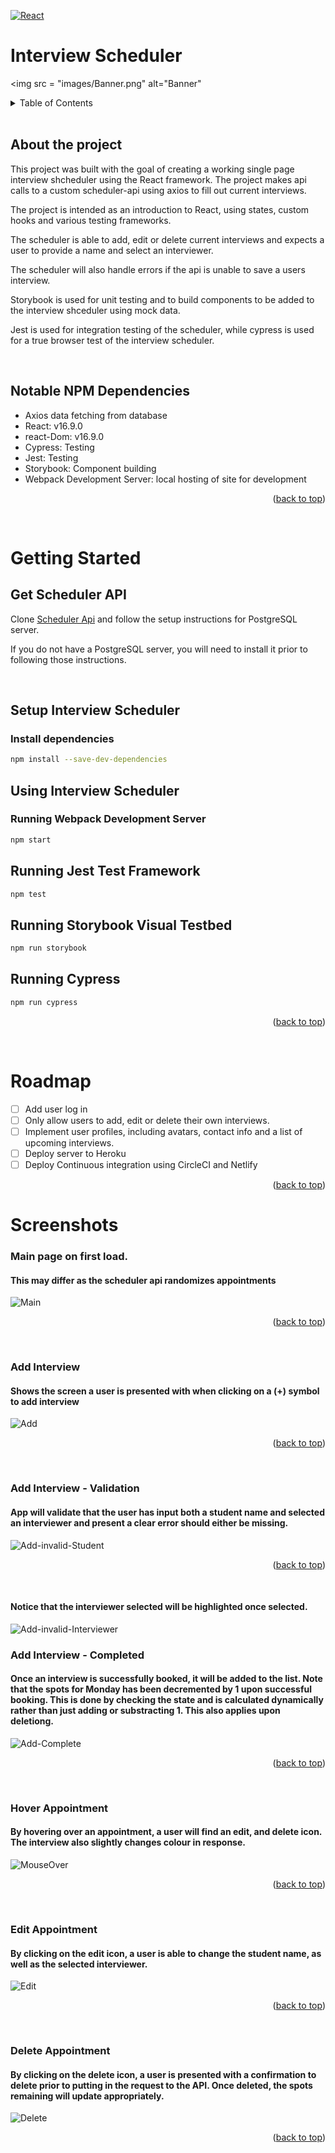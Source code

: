 <a name="readme-top"></a>

[![React][React.js]][React-url]
# Interview Scheduler

<a><img src = "images/Banner.png" alt="Banner"</img></a>

<!-- TABLE OF CONTENTS -->
<details>
  <summary>Table of Contents</summary>
  <ol>
    <li>
      <a href="#about-the-project">About The Project</a>
      <ul>
        <li><a href="#Notable-npm-dependencies">Notable NPM Dependencies</a></li>
      </ul>
    </li>
    <li>
      <a href="#getting-started">Getting Started</a>
      <ul>
        <li><a href="#get-scheduler-api">Get Scheduler API</a></li>
        <li><a href="#using-interview-scheduler">Using Interview Scheduler</a></li>
      </ul>
    </li>
    <li><a href="#roadmap">Roadmap</a></li>
 
  </ol>
</details>
<br>

## About the project

This project was built with the goal of creating a working single page interview shcheduler using the React framework. The project makes api calls to a custom scheduler-api using axios to fill out current interviews. 

The project is intended as an introduction to React, using states, custom hooks and various testing frameworks.

The scheduler is able to add, edit or delete current interviews and expects a user to provide a name and select an interviewer.

The scheduler will also handle errors if the api is unable to save a users interview.

Storybook is used for unit testing and to build components to be added to the interview shceduler using mock data.

Jest is used for integration testing of the scheduler, while cypress is used for a true browser test of the interview scheduler.

<br>

## Notable NPM Dependencies
<ul>
<li>Axios data fetching from database
<li>React: v16.9.0
<li>react-Dom: v16.9.0
<li>Cypress: Testing
<li>Jest: Testing
<li>Storybook: Component building
<li>Webpack Development Server: local hosting of site for development
</ul>

<p align="right">(<a href="#readme-top">back to top</a>)</p>

<br>

# Getting Started

## Get Scheduler API
Clone [Scheduler Api][API-URL] and follow the setup instructions for PostgreSQL server. 

If you do not have a PostgreSQL server, you will need to install it prior to following those instructions.

<br>

## Setup Interview Scheduler

### Install dependencies 
```sh
npm install --save-dev-dependencies
```

## Using Interview Scheduler

### Running Webpack Development Server

```sh
npm start
```

## Running Jest Test Framework

```sh
npm test
```

## Running Storybook Visual Testbed

```sh
npm run storybook
```

## Running Cypress

```sh
npm run cypress
```
<p align="right">(<a href="#readme-top">back to top</a>)</p>
<br>

# Roadmap

- [ ] Add user log in
- [ ] Only allow users to add, edit or delete their own interviews.
- [ ] Implement user profiles, including avatars, contact info and a list of upcoming interviews.
- [ ] Deploy server to Heroku
- [ ] Deploy Continuous integration using CircleCI and Netlify

<p align="right">(<a href="#readme-top">back to top</a>)</p>

# Screenshots
### Main page on first load.
#### This may differ as the scheduler api randomizes appointments
<a><img src = "images/Main.png" alt="Main"></a>
<p align="right">(<a href="#readme-top">back to top</a>)</p>
<br>

### Add Interview
#### Shows the screen a user is presented with when clicking on a (+) symbol to add interview
<a><img src = "images/Add.png" alt="Add"></a>
<p align="right">(<a href="#readme-top">back to top</a>)</p>
<br>

### Add Interview - Validation
#### App will validate that the user has input both a student name and selected an interviewer and present a clear error should either be missing.

<a><img src = "images/Add-Invalid input.png" alt="Add-invalid-Student"></a>
<p align="right">(<a href="#readme-top">back to top</a>)</p>
<br>

#### Notice that the interviewer selected will be highlighted once selected.
<a><img src = "images/Add-interviewer select after invalid input.png" alt="Add-invalid-Interviewer"></a>
<br>

### Add Interview - Completed
#### Once an interview is successfully booked, it will be added to the list. Note that the spots for Monday has been decremented by 1 upon successful booking. This is done by checking the state and is calculated dynamically rather than just adding or substracting 1. This also applies upon deletiong.

<a><img src = "images/Add-Complete.png" alt="Add-Complete"></a>
<p align="right">(<a href="#readme-top">back to top</a>)</p>
<br>

### Hover Appointment
#### By hovering over an appointment, a user will find an edit, and delete icon. The interview also slightly changes colour in response.
<a><img src = "images/MouseOver.png" alt="MouseOver"></a>
<p align="right">(<a href="#readme-top">back to top</a>)</p>
<br>

### Edit Appointment
#### By clicking on the edit icon, a user is able to change the student name, as well as the selected interviewer.
<a><img src = "images/Edit.png" alt="Edit"></a>
<p align="right">(<a href="#readme-top">back to top</a>)</p>
<br>

### Delete Appointment
#### By clicking on the delete icon, a user is presented with a confirmation to delete prior to putting in the request to the API. Once deleted, the spots remaining will update appropriately.
<a><img src = "images/Delete.png" alt="Delete"></a>
<p align="right">(<a href="#readme-top">back to top</a>)</p>
<br>








[React.js]: https://img.shields.io/badge/React-20232A?style=for-the-badge&logo=react&logoColor=61DAFB
[React-url]: https://reactjs.org/
[API-URL]:https://github.com/lighthouse-labs/scheduler-api